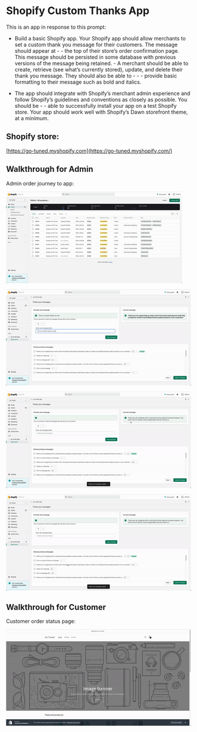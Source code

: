 # Shopify Custom Thanks App

This is an app in response to this prompt:

- Build a basic Shopify app. Your Shopify app should allow merchants to set a custom thank you message for their customers. The message should appear at - - the top of their store’s order confirmation page. This message should be persisted in some database with previous versions of the message being retained. - A merchant should be able to create, retrieve (see what’s currently stored), update, and delete their thank you message. They should also be able to - - - provide basic formatting to their message such as bold and italics.

- The app should integrate with Shopify’s merchant admin experience and follow Shopify’s guidelines and conventions as closely as possible. You should be - - able to successfully install your app on a test Shopify store. Your app should work well with Shopify’s Dawn storefront theme, at a minimum.


## Shopify store:

[https://go-tuned.myshopify.com](https://go-tuned.myshopify.com/)


## Walkthrough for Admin

Admin order journey to app:

![](walkthroughCustomer5.gif)

![](walkthroughCustomer2.gif)

![](walkthroughCustomer3.gif)

![](walkthroughCustomer4.gif)

## Walkthrough for Customer

Customer order status page:

![](walkthroughCustomer.gif)



